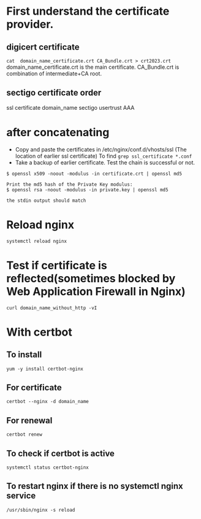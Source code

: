 
# First understand the certificate provider.
## digicert certificate
`cat  domain_name_certificate.crt CA_Bundle.crt > crt2023.crt`
domain_name_certificate.crt is the main certificate.
CA_Bundle.crt is combination of intermediate+CA root.
## sectigo certificate order
ssl certificate 
domain_name 
sectigo
usertrust
AAA

# after concatenating
- Copy and paste the certificates in /etc/nginx/conf.d/vhosts/ssl (The location of earlier ssl certificate) To find `grep ssl_certificate *.conf`
- Take a backup of earlier certificate.
Test the chain is successful or not.


```
$ openssl x509 -noout -modulus -in certificate.crt | openssl md5

Print the md5 hash of the Private Key modulus:
$ openssl rsa -noout -modulus -in private.key | openssl md5

the stdin output should match
```
# Reload nginx
`systemctl reload nginx`

# Test if certificate is reflected(sometimes blocked by Web Application Firewall in Nginx)
```
curl domain_name_without_http -vI
```

# With certbot
## To install
`yum -y install certbot-nginx`
## For certificate
`certbot --nginx -d domain_name`
## For renewal
`certbot renew`

## To check if certbot is active
```
systemctl status certbot-nginx
```
## To restart nginx if there is no systemctl nginx service
```
/usr/sbin/nginx -s reload
```
